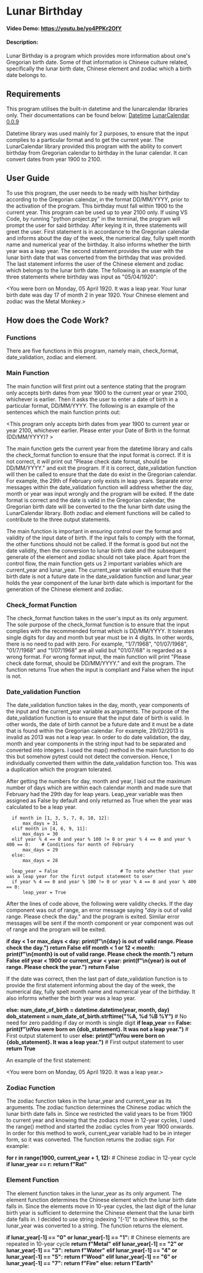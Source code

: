 # Lunar Birthday
#### Video Demo: https://youtu.be/yo4PPKr2OfY
#### Description:
Lunar Birthday is a program which provides more information about one's Gregorian birth date. Some of that information is Chinese culture related, specifically the lunar birth date, Chinese element and zodiac which a birth date belongs to.


## Requirements

This program utilises the built-in datetime and the lunarcalendar libraries only. Their documentations can be found below:
[Datetime](https://docs.python.org/3/library/datetime.html)
[LunarCalendar 0.0.9](https://pypi.org/project/LunarCalendar/)

Datetime library was used mainly for 2 purposes, to ensure that the input complies to a particular format and to get the current year.
The LunarCalendar library provided this program with the ability to convert birthday from Gregorian calendar to birthday in the lunar calendar. It can convert dates from year 1900 to 2100.


## User Guide

To use this program, the user needs to be ready with his/her birthday according to the Gregorian calendar, in the format DD/MM/YYYY, prior to the activation of the program. This birthday must fall within 1900 to the current year. This program can be used up to year 2100 only. If using VS Code, by running "python project.py" in the terminal, the program will prompt the user for said birthday. After keying it in, three statements will greet the user. First statement is in accordance to the Gregorian calendar and informs about the day of the week, the numerical day, fully spelt month name and numerical year of the birthday. It also informs whether the birth year was a leap year. The second statement provides the user with the lunar birth date that was converted from the birthday that was provided. The last statement informs the user of the Chinese element and zodiac which belongs to the lunar birth date. The following is an example of the three statements where birthday was input as "05/04/1920":

<You were born on Monday, 05 April 1920. It was a leap year.
Your lunar birth date was day 17 of month 2 in year 1920.
Your Chinese element and zodiac was the Metal Monkey.>


## How does the Code Work?

### Functions
There are five functions in this program, namely main, check_format, date_validation, zodiac and element.

### Main Function
The main function will first print out a sentence stating that the program only accepts birth dates from year 1900 to the current year or year 2100, whichever is earlier. Then it asks the user to enter a date of birth in a particular format, DD/MM/YYYY. The following is an example of the sentences which the main function prints out:

<This program only accepts birth dates from year 1900 to current year or year 2100, whichever earlier.
Please enter your Date of Birth in the format (DD/MM/YYYY)? >

The main function gets the current year from the datetime library and calls the check_format function to ensure that the input format is correct. If it is not correct, it will print out "Please check date format, should be DD/MM/YYYY." and exit the program. If it is correct, date_validation function will then be called to ensure that the date do exist in the Gregorian calendar. For example, the 29th of February only exists in leap years. Separate error messages within the date_validation function will address whether the day, month or year was input wrongly and the program will be exited. If the date format is correct and the date is valid in the Gregorian calendar, the Gregorian birth date will be converted to the the lunar birth date using the LunarCalendar library. Both zodiac and element functions will be called to contribute to the three output statements.

The main function is important in ensuring control over the format and validity of the input date of birth. If the input fails to comply with the format, the other functions should not be called. If the format is good but not the date validity, then the conversion to lunar birth date and the subsequent generate of the element and zodiac should not take place. Apart from the control flow, the main function gets us 2 important variables which are current_year and lunar_year. The current_year variable will ensure that the birth date is not a future date in the date_validation function and lunar_year holds the year component of the lunar birth date which is important for the generation of the Chinese element and zodiac.

### Check_format Function
The check_format function takes in the user's input as its only argument. The sole purpose of the check_format function is to ensure that the input complies with the recommended format which is DD/MM/YYYY. It tolerates single digits for day and month but year must be in 4 digits. In other words, there is no need to pad with zero. For example, "1/7/1968", "01/07/1968", "01/7/1968" and "1/07/1968" are all valid but "01/07/68" is regarded as a wrong format. For wrong format input, the main function will print "Please check date format, should be DD/MM/YYYY." and exit the program. The function returns True when the input is compliant and False when the input is not.

### Date_validation Function
The date_validation function takes in the day, month, year components of the input and the current_year variable as arguments. The purpose of the date_validation function is to ensure that the input date of birth is valid. In other words, the date of birth cannot be a future date and it must be a date that is found within the Gregorian calendar. For example, 29/02/2013 is invalid as 2013 was not a leap year. In order to do date validation, the day, month and year components in the string input had to be separated and converted into integers. I used the map() method in the main function to do this but somehow pytest could not detect the conversion. Hence, I individually converted them within the date_validation function too. This was a duplication which the program tolerated.

After getting the numbers for day, month and year, I laid out the maximum number of days which are within each calendar month and made sure that February had the 29th day for leap years. Leap_year variable was then assigned as False by default and only returned as True when the year was calculated to be a leap year.

```
  if month in [1, 3, 5, 7, 8, 10, 12]:
      max_days = 31
  elif month in [4, 6, 9, 11]:
      max_days = 30
  elif year % 4 == 0 and year % 100 != 0 or year % 4 == 0 and year % 400 == 0:    # Conditions for month of February
      max_days = 29
  else:
      max_days = 28

  leap_year = False                       # To note whether that year was a leap year for the first output statement to user
  if year % 4 == 0 and year % 100 != 0 or year % 4 == 0 and year % 400 == 0:
      leap_year = True
```

After the lines of code above, the following were validity checks. If the day component was out of range, an error message saying "*day* is out of valid range. Please check the day." and the program is exited. Similar error messages will be sent if the month component or year component was out of range and the program will be exited.

  **if day < 1 or max_days < day:**
      **print(f"\n{day} is out of valid range. Please check the day.")**
      **return False**
  **elif month < 1 or 12 < month:**
      **print(f"\n{month} is out of valid range. Please check the month.")**
      **return False**
  **elif year < 1900 or current_year < year:**
      **print(f"\n{year} is out of range. Please check the year.")**
      **return False**

If the date was correct, then the last part of date_validation function is to provide the first statement informing about the day of the week, the numerical day, fully spelt month name and numerical year of the birthday. It also informs whether the birth year was a leap year.

  **else:**
      **num_date_of_birth = datetime.datetime(year, month, day)**
      **dob_statement = num_date_of_birth.strftime("%A, %d %B %Y")**                  # No need for zero padding if day or month is single digit
      **if leap_year == False:**
          **print(f"\nYou were born on {dob_statement}. It was not a leap year.")**    # First output statement to user
      **else:**
          **print(f"\nYou were born on {dob_statement}. It was a leap year.")**        # First output statement to user
      **return True**

An example of the first statement:

<You were born on Monday, 05 April 1920. It was a leap year.>

### Zodiac Function
The zodiac function takes in the lunar_year and current_year as its arguments. The zodiac function determines the Chinese zodiac which the lunar birth date falls in. Since we restricted the valid years to be from 1900 to current year and knowing that the zodiacs move in 12-year cycles, I used the range() method and started the zodiac cycles from year 1900 onwards. In order for this method to work, current_year variable had to be in integer form, so it was converted. The function returns the zodiac sign. For example:

  **for r in range(1900, current_year + 1, 12):**     # Chinese zodiac in 12-year cycle
      **if lunar_year == r:**
          **return f"Rat"**

### Element Function
The element function takes in the lunar_year as its only argument. The element function determines the Chinese element which the lunar birth date falls in. Since the elements move in 10-year cycles, the last digit of the lunar birth year is sufficient to determine the Chinese element that the lunar birth date falls in. I decided to use string indexing "[-1]" to achieve this, so the lunar_year was converted to a string. The function returns the element.

  **if lunar_year[-1] == "0" or lunar_year[-1] == "1":**      # Chinese elements are repeated in 10-year cycle
      **return f"Metal"**
  **elif lunar_year[-1] == "2" or lunar_year[-1] == "3":**
      **return f"Water"**
  **elif lunar_year[-1] == "4" or lunar_year[-1] == "5":**
      **return f"Wood"**
  **elif lunar_year[-1] == "6" or lunar_year[-1] == "7":**
      **return f"Fire"**
  **else:**
      **return f"Earth"**
